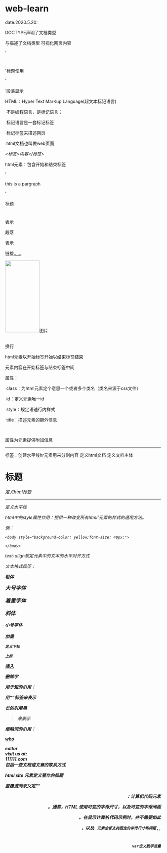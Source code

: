 # web-learn

date:2020.5.20:

DOCTYPE声明了文档类型

<html>与</html>描述了文档类型

<body></body>可视化网页内容

'<h1></h1>'标题使用

’<p></p>‘段落显示





HTML：Hyper  Text  MarKup Language(超文本标记语言)

​			不是编程语言，是标记语言；

​			标记语言是一套标记标签

​			标记标签来描述网页

​			html文档也叫做web页面

*<标签>内容</标签>*



html元素：包含开始和结束标签

’<p>this is a pargraph</p>‘



标题<h1></h1>表示

段落<p></p>表示

链接<a href="www.baidu.com">……</a>

<img src="C:/Users/LENOVO/Pictures" width="111" height="232">图片

<br />换行



html元素以开始标签开始以结束标签结束

元素内容在开始标签与结束标签中间

属性：

​	class：为html元素定个意思一个或者多个类名（类名来源于css文件）

​	id：定义元素唯一id

​	style：规定语速行内样式

​	title：描述元素的额外信息

​	

属性为元素提供附加信息



<hr color="red" />标签：创建水平线hr元素用来分割内容

<html> 定义html文档

<body>定义文档主体

<h1>标题
    <h6> 定义html标题

<hr />定义水平线

<!--……-->



html中的style属性作用：提供一种改变所有html‘元素的样式的通用方法。

例：

```
<body style="background-color: yellow;font-size: 40px;">

</body>

```

text-align规定元素中的文本的水平对齐方式



文本格式标签：

<b>粗体

<big>大号字体

<em>着重字体

<i>斜体

<small>小号字体

<strong>加重

<sub>定义下标

<sup>上标

<ins>插入

<del>删除字



用于短的引用：

用<q></q>标签来表示

长的引用用<blockquote>来表示</blockquote>

缩略词的引用：

<abbr title="world health origanization">who</abbr>

<address>
    editor<br>
    visit us at:<br>
    111111.com<br>
    包括一些文档或文章的联系方式
</address>



<cite>

html site 元素定义著作的标题

</cite>



<bdo dir="rtl">
    "<bdo>"定义双向流覆盖

</bdo>





计算机代码元素：

通常，HTML 使用*可变*的字母尺寸，以及可变的字母间距。

在显示*计算机代码*示例时，并不需要如此。

<kdb>, <sample>, 以及 <code> 元素全都支持固定的字母尺寸和间距。



<var>var定义数学变量</var>



 <!--注释>





css样式：

外部样式：

<head>
    <link rel="stylesheet" type="text/css" href="mystyle.css"
</head>

内部样式表：

<head>
    <style type="text/css">
        body {background-color:red}
        p {margin-left:20px}
    </style>
</head>



内联样式：

<p style=" color: red;margin-left :20px">
    内联样式示例
</p>









html链接：

<a href="www.baidu.com" taget= "_blank">

百度的链接

</a>



链接的一些属性：

name属性等于id

用于定义锚的名称：

<a name="warnings">

提示

</a>

在其他地方就可以通过warning来访问到了



同一个网页中：

<a href="#warnings">

转到同网页的warning

</a>

不同网页中：

<a href="test.html#warings"

不同网页要加上网页地址

</a>



图像：



<img>标签 是空标签所以没有闭合标签 只有属性

src属性：值是指向图像的url地址

alt属性： 替换文本：用于图片没有加载的时候显示



<map name="image" id="image"></map>

<map>标签 ：定义图像地图 可以点击一张图片的不同区域 链接到不同地址



<table>
    table标签用来显示表格
    <tr>tr标签显示行
    <td>td标签用来显示列</td>
    </tr>
</table>

。。。。。。





列表：

有序无序和定义列表：

无序列表用ul标签标示

<ul>
    <li>
    每个项用li表示，有个小点</li>
    <li>
    可使用图片，段落，换行符，图片还有链接</li>
</ul>



有序列表用ol表示

<ol>
    <li>
        内容同无序
    </li>
    <li>
    coffee
    </li>
    <li>
    ...</li>
</ol>



自定义列表：

用dl标签开始

自定义列表项以dt开始

列表项定义以dd开始

<dl>
    <dt>coffee</dt>
    <dd>Black hot drink</dd>
    <dt>milk</dt>
    <dd>white cold drink</dd>
</dl>



块：

html元素一般包括块级元素（换行）与内联函数（不换行）

div元素是块级元素，用于组合其他元素的容器

相对应的span内联元素用以文本容器，组合行内元素





布局：

div元素布局通过css给样式

html5语义元素：

header： 页眉

nav：导航链接的容器

section：文章中的节

article：定义独立的自包含的文章

aside：文章之外的内容

footer：页脚

details：定义额外的细节

summary：定义details的标题





框架：frameset

同一个页面显示多个不同的网页

用frameset标签标示：

rows/columns的值定义每行或者裂占的比例



内联框架：

用于在网页内显示网页：

<iframe src="https://www.baidu.com" >
</iframe>





网页背景颜色：

<body bgcolor="#000000">

<body bgcolor="rgb(0,0,0)">

<body bgcolor="black">



背景：

<body background="xxx.gif">

<body background="url">



html的文件路径：

绝对路径：完整的url

相对路径：相对于当前页面的文件

尽量使用相对路径





html头部元素

用head表示：其中可以包含的脚本，样式表，提供元信息等等

可包含<title><base><link><script><style>



base标签规定了页面所有的链接规定的默认地址或者默认目标（target）

link元素一般用以链接样式表

style标签可以规定样式

meta元素定义关于html的元数据





统一资源定位器

http不加密

https安全超文本传输协议，网页加密

ftp 文件传输协议

file  本机文件





html url编码：

url只能用ascii字符集来通过英特网进行发送

之外的字符会通过%及其随后的两位十六进制数来替代为有效的ascii格式



html颜色

三原色：RGB不同的值组成不同的颜色

color HEX：#000000->#ffffff

color RGB：rgb（0,0,0）->rgb(255,255,255)







xhtml标准：

语法规则：

属性小写，属性值加引号，属性简写禁止；







html表单：

form元素：用于收集用户输入

表单元素：

input 元素：text  定义常规文本输入

​		·			 radio：定义单选按钮输入

​					 submit： 定义提交按钮（提交表单）



文本输入：

<input type="text">

<input type="radio" values="nmsl">

<input type="submit" values="提交">

action属性是在提交表单时执行的动作

如果省略，默认当前的页面为

指定的页面。



method属性：

规定提交表单时所用到的get和post方发（http）

<form action="....." method="GET/POSt">
    !!!!!!!!

</form>

name属性：

想要正确的提交每个提交的字段，必须有一个name属性。没有就不会提交。



fileset标签足额表单的相关属性

legend元素为fileset元素定义标题



form标签的属性：accept-charset 规定提交表单中的使用的字符集

action 向何处提交表单

autocomplete 默认自动完成表单

enctype 提交数据的编码 默认url

method属性：规定提交表单时所用到的get和post方发（http）

name 标示： 名称

target ：默认的目标地址





html的表单元素：

<input>元素 有不同类型 可有多种形态

<select> 
    <option  value="shabi">
 	 shabi 元素 下拉列表
    </option>
    <option  value="shabi">
  	shabi 
    </option>
    <option  value="shabi">
  	 shabi 
    </option>
</select>



<textarea rows="5" cols="5">
    文本域
</textarea>
<button type="button">表单按钮组件







html5新增的表单元素

datalist元素

keygen元素

output元素







html5中的输入类型

输入限制：

| disabled  | 规定输入字段应该被禁用。           |
| --------- | ---------------------------------- |
| max       | 规定输入字段的最大值。             |
| maxlength | 规定输入字段的最大字符数。         |
| min       | 规定输入字段的最小值。             |
| pattern   | 规定通过其检查输入值的正则表达式。 |
| readonly  | 规定输入字段为只读（无法修改）。   |
| required  | 规定输入字段是必需的（必需填写）。 |
| size      | 规定输入字段的宽度（以字符计）。   |
| step      | 规定输入字段的合法数字间隔。       |
| value     | 规定输入字段的默认值。             |

<input type="number">:输入数字值的字段



<input type="date"> 输入日期

<input type="color">颜色

<input type="range">一定范围内的值

<input type="month">允许输入年份和月份

<input type="week">允许输入周和年

<input type="time">允许选择时间（无时区

<input type="datetime">有时区

……………………



input属性：

value 规定初始值

readonly 输入字段为只读

disabled 规定输入字段是禁用的（不可用不可点击）

size属性规定了字段的尺寸（文本框长度几个字符）

maxlength 输入字段最大长度

html5中：

autocomplete 表单或者输入字段是否自动完成（开启后 基于之前的输入有提示）

novalida属性属于<form>属性 提交表单时不进行验证

autofocus属性属于booleam属性  如果设置 加载input元素时就会自元素动获得焦点

form属性规定input元素所属的一个或者多个表单



formaction属性：

​				规定了当提交表单时处理该输入空间的URL

​				覆盖了<form>元素的action属性

​				适用于type=“submit”以及type=“image”



formenctype 属性:

​			formenctype 属性规定当把表单数据（form-data）提交至服务器时如何对其进行编码（仅针对 method="post" 的表单）。

​			formenctype 属性覆盖 <form> 元素的 enctype 属性。

​			formenctype 属性适用于 type="submit" 以及 type="image"。



formmethod 属性

​			formmethod 属性定义用以向 action URL 发送表单数据（form-data）的 HTTP 方法。

​			formmethod 属性覆盖 <form> 元素的 method 属性。

​			formmethod 属性适用于 type="submit" 以及 type="image"。





height和 width属性：规定了<input>属性的高度和宽度

min和max属性：规定输入的最大最小值（适用于部分type）

multiple属性：允许用户在<input>输入一个以上的值

placeholder属性：用于输入提示

required属性： 在提交表单时必须填写的字段

step属性：合法数字间隔：





![image-20200601100458749](C:\Users\LENOVO\AppData\Roaming\Typora\typora-user-images\image-20200601100458749.png)



html5中新的元素：

<article>
    定义文档内的文章
</article>

<aside>
    定义页面内容之外的内容
</aside>
<bdi>定义

与其他文本不同的文本方向

<details>
    定义用户可查看或者隐藏的细节
</details>

<dialog>
        定义对话框或者窗口
</dialog>

<figure>
    定义自包含的内容，比如图示，图表，照片，代码等
</figure>

<footer>
    定义页脚
</footer>
header>
    定义页眉
</header>

<main>
    文章主要内容
</main>
<mark >

强调

</mark>



<menuitem>

菜单项

<meter>

定义已知范围内的标尺测量

<nav>
    导航链接	
</nav>

<progress>

​	定义任务进度

<rt>

​	定义字符的发音

<summary>

​	定义<details>的可见标题

<time>定义时间



article section yu div的差异

在html5中差异很小；

section表示已的是相关元素的块

article表示相关元素的自包含块

div表示子元素的块





代码约定：

元素名小写 

关闭所有的html元素

 关闭空的html元素<br/>

小写属性名

属性值加引号

始终给图像加alt属性  还有图像尺寸

title元素是必须的





html5中的canvas

在网页上绘制图形

canvas利用的是javascript在网页上绘制

canvas是元素



htnl5中的SVG

SVG 指可伸缩矢量图形 (Scalable Vector Graphics

svg使用xml格式定义的图形

放大缩小时图形质量不会丢失

svg是www的标准



svg的优势：

可通过文本编辑器来创建或者修改

svg可被搜索。索引。脚本化 压缩

可伸缩 高质量打印

放大不降画质







html多媒体：



object元素是支持html插件：

embed元素的含义是外部（非html）内容的容器

audio元素用来播放音频





用雅虎的音频播放器来播放音频：

必须添加代码：

```
<script type="text/javascript" src="http://mediaplayer.yahoo.com/js"></script>
```





可以用超链接来链接音频

```
<a href="song.mp3">Play the sound</a>
```





html视频：

embed标签：嵌入视频

video标签：

- 您必须把视频转换为很多不同的格式

- video 元素无法通过 HTML 4 和 XHTML 验证。

- embed 元素无法通过 HTML 4 和 XHTML 验证。

超链接跳转到视频





html5的拖放：任何元素斗士可以拖放的



一个拖拽的过程：

```html
<!DOCTYPE HTML>
<html>
<head>
<script>
function allowDrop(ev) {
    ev.preventDefault();
}

function drag(ev) {
    ev.dataTransfer.setData("text", ev.target.id);
}

function drop(ev) {
    ev.preventDefault();
    var data = ev.dataTransfer.getData("text");
    ev.target.appendChild(document.getElementById(data));
}
</script>
</head>
<body>

<div id="div1" ondrop="drop(event)" ondragover="allowDrop(event)"></div>

<img id="drag1" src="img_logo.gif" draggable="true" ondragstart="drag(event)" width="336" height="69">

</body>
</html>
```

首先把元素设置为可拖放：draggable=“true”

拖放的内容：ondragstart与setdata（）

​	ondragstart属性调用一个drag（event）函数，规定拖动什么数据。

dataTransfer.setData()设置数据的数据类型与值

```
function drag(ev) {
    ev.dataTransfer.setData("text", ev.target.id);
}
```

数据类型是text  值是对象的id



拖到何处     ondragover事件，阻止元素的默认打开方式（允许放入到元素中）；

这个任务由ondragover事件的event.preventDefault()方法完成；













